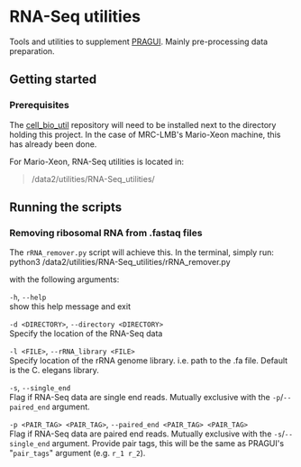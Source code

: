 # RNA-Seq utilities
Tools and utilities to supplement [PRAGUI](https://github.com/lmb-seq/PRAGUI).
Mainly pre-processing data preparation.

## Getting started

### Prerequisites
The [cell_bio_util](https://github.com/lmb-seq/cell_bio_util) repository will need 
to be installed next to the directory holding this project. In the case of MRC-LMB's 
Mario-Xeon machine, this has already been done.

For Mario-Xeon, RNA-Seq utilities is located in:  
> /data2/utilities/RNA-Seq_utilities/

## Running the scripts
### Removing ribosomal RNA from .fastaq files
The `rRNA_remover.py` script will achieve this. In the terminal, simply run:  
    python3 /data2/utilities/RNA-Seq_utilities/rRNA_remover.py  

with the following arguments:


`-h`, `--help`  
show this help message and exit
  
`-d <DIRECTORY>`, `--directory <DIRECTORY>`  
Specify the location of the RNA-Seq data

`-l <FILE>`, `--rRNA_library <FILE>`  
Specify location of the rRNA genome library. i.e. path to the .fa file. Default is the C. elegans library.

`-s`, `--single_end`  
Flag if RNA-Seq data are single end reads. Mutually exclusive with the `-p`/`--paired_end` argument. 
 
`-p <PAIR_TAG> <PAIR_TAG>`, `--paired_end <PAIR_TAG> <PAIR_TAG>`  
Flag if RNA-Seq data are paired end reads. Mutually exclusive with the `-s`/`--single_end` argument. Provide 
pair tags, this will be the same as PRAGUI's "`pair_tags`" argument (e.g. `r_1 r_2`).
